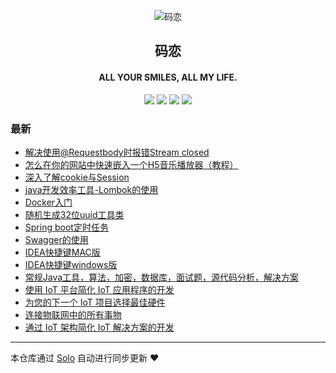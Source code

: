 <p align="center"><img alt="码恋" src="https://www.easyicon.net/api/resizeApi.php?id=1229842&size=128"></p><h2 align="center">
码恋
</h2>

<h4 align="center">ALL YOUR SMILES, ALL MY LIFE.</h4>
<p align="center"><a title="码恋" target="_blank" href="https://github.com/wangning1018/solo-blog"><img src="https://img.shields.io/github/last-commit/wangning1018/solo-blog.svg?style=flat-square&color=FF9900"></a>
<a title="GitHub repo size in bytes" target="_blank" href="https://github.com/wangning1018/solo-blog"><img src="https://img.shields.io/github/repo-size/wangning1018/solo-blog.svg?style=flat-square"></a>
<a title="Solo Version" target="_blank" href="https://github.com/b3log/solo/releases"><img src="https://img.shields.io/badge/solo-3.6.1-f1e05a.svg?style=flat-square&color=blueviolet"></a>
<a title="Hits" target="_blank" href="https://github.com/b3log/hits"><img src="https://hits.b3log.org/wangning1018/solo-blog.svg"></a></p>

### 最新

* [解决使用@Requestbody时报错Stream closed](http://www.aysaml.com/articles/2019/05/15/1557888345020.html)
* [怎么在你的网站中快速嵌入一个H5音乐播放器（教程）](http://www.aysaml.com/articles/2019/05/09/1557393001564.html)
* [深入了解cookie与Session](http://www.aysaml.com/articles/2019/05/06/1557111034305.html)
* [java开发效率工具-Lombok的使用](http://www.aysaml.com/articles/2019/05/05/1557055419936.html)
* [Docker入门](http://www.aysaml.com/articles/2019/05/05/1557047898603.html)
* [随机生成32位uuid工具类](http://www.aysaml.com/articles/2019/05/05/1557041792956.html)
* [Spring boot定时任务](http://www.aysaml.com/articles/2019/05/05/1557030350612.html)
* [Swagger的使用](http://www.aysaml.com/articles/2019/05/05/1557027691074.html)
* [IDEA快捷键MAC版](http://www.aysaml.com/articles/2019/04/30/1556626216310.html)
* [IDEA快捷键windows版](http://www.aysaml.com/articles/2019/04/30/1556625807902.html)
* [常规Java工具，算法，加密，数据库，面试题，源代码分析，解决方案](http://www.aysaml.com/articles/2019/04/30/1556624894280.html)
* [使用 IoT 平台简化 IoT 应用程序的开发](http://www.aysaml.com/articles/2019/04/30/1556619696349.html)
* [为您的下一个 IoT 项目选择最佳硬件](http://www.aysaml.com/articles/2019/04/30/1556616771775.html)
* [连接物联网中的所有事物](http://www.aysaml.com/articles/2019/04/30/1556616509606.html)
* [通过 IoT 架构简化 IoT 解决方案的开发](http://www.aysaml.com/articles/2019/04/30/1556611948221.html)



---

本仓库通过 [Solo](https://github.com/b3log/solo) 自动进行同步更新 ❤️ 